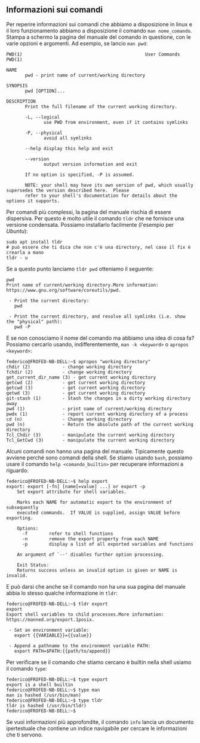 ## Informazioni sui comandi 

Per reperire informazioni sui comandi che abbiamo a disposizione in linux e il loro funzionamento abbiamo a disposizione il comando `man nome_comando`. Stampa a schermo la pagina del manuale del comando in questione, con le varie opzioni e argomenti. Ad esempio, se lancio `man pwd`:

```cli
PWD(1)                                              User Commands                                              PWD(1)

NAME
       pwd - print name of current/working directory

SYNOPSIS
       pwd [OPTION]...

DESCRIPTION
       Print the full filename of the current working directory.

       -L, --logical
              use PWD from environment, even if it contains symlinks

       -P, --physical
              avoid all symlinks

       --help display this help and exit

       --version
              output version information and exit

       If no option is specified, -P is assumed.

       NOTE: your shell may have its own version of pwd, which usually supersedes the version described here.  Please
       refer to your shell's documentation for details about the options it supports.
```

Per comandi più complessi, la pagina del manuale rischia di essere dispersiva. Per questo è molto utile il comando `tldr` che ne fornisce una versione condensata. Possiamo installarlo facilmente (l'esempio per *Ubuntu*):

```
sudo apt install tldr
# può essere che ti dica che non c'è una directory, nel caso il fix è crearla a mano
tldr - u
```

Se a questo punto lanciamo `tldr pwd` otteniamo il seguente:

```
pwd
Print name of current/working directory.More information: https://www.gnu.org/software/coreutils/pwd.

 - Print the current directory:
   pwd

 - Print the current directory, and resolve all symlinks (i.e. show the "physical" path):
   pwd -P
```

E se non conosciamo il nome del comando ma abbiamo una idea di cosa fa? Possiamo cercarlo usando, indifferentemente, `man -k <keyword>` o `apropos <keyword>`:

```
federico@FROFED-NB-DELL:~$ apropos "working directory"
chdir (2)            - change working directory
fchdir (2)           - change working directory
get_current_dir_name (3) - get current working directory
getcwd (2)           - get current working directory
getcwd (3)           - get current working directory
getwd (3)            - get current working directory
git-stash (1)        - Stash the changes in a dirty working directory away
pwd (1)              - print name of current/working directory
pwdx (1)             - report current working directory of a process
cd (n)               - Change working directory
pwd (n)              - Return the absolute path of the current working directory
Tcl_Chdir (3)        - manipulate the current working directory
Tcl_GetCwd (3)       - manipulate the current working directory
```

Alcuni comandi non hanno una pagina del manuale. Tipicamente questo avviene perché sono comandi della shell. Se stiamo usando `bash`, possiamo usare il comando `help <comando_builtin>` per recuperare informazioni a riguardo:

```
federico@FROFED-NB-DELL:~$ help export
export: export [-fn] [name[=value] ...] or export -p
    Set export attribute for shell variables.

    Marks each NAME for automatic export to the environment of subsequently
    executed commands.  If VALUE is supplied, assign VALUE before exporting.

    Options:
      -f        refer to shell functions
      -n        remove the export property from each NAME
      -p        display a list of all exported variables and functions

    An argument of `--' disables further option processing.

    Exit Status:
    Returns success unless an invalid option is given or NAME is invalid.
```

E può darsi che anche se il comando non ha una sua pagina del manuale abbia lo stesso qualche informazione in `tldr`:

```
federico@FROFED-NB-DELL:~$ tldr export
export
Export shell variables to child processes.More information: https://manned.org/export.1posix.

 - Set an environment variable:
   export {{VARIABLE}}={{value}}

 - Append a pathname to the environment variable PATH:
   export PATH=$PATH:{{path/to/append}}
```
Per verificare se il comando che stiamo cercano è builtin nella shell usiamo il comando `type`:

```
federico@FROFED-NB-DELL:~$ type export
export is a shell builtin
federico@FROFED-NB-DELL:~$ type man
man is hashed (/usr/bin/man)
federico@FROFED-NB-DELL:~$ type tldr
tldr is hashed (/usr/bin/tldr)
federico@FROFED-NB-DELL:~$
```

Se vuoi informazioni più approfondite, il comando `info` lancia un documento ipertestuale che contiene un indice navigabile per cercare le informazioni che ti servono.